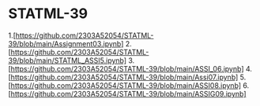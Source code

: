 # STATML-39
1.[https://github.com/2303A52054/STATML-39/blob/main/Assignment03.ipynb]
2.[https://github.com/2303A52054/STATML-39/blob/main/STATML_ASSI5.ipynb]
3.[https://github.com/2303A52054/STATML-39/blob/main/ASSI_06.ipynb]
4.[https://github.com/2303A52054/STATML-39/blob/main/Assi07.ipynb]
5.[https://github.com/2303A52054/STATML-39/blob/main/ASSI08.ipynb]
6.[https://github.com/2303A52054/STATML-39/blob/main/ASSIG09.ipynb]
